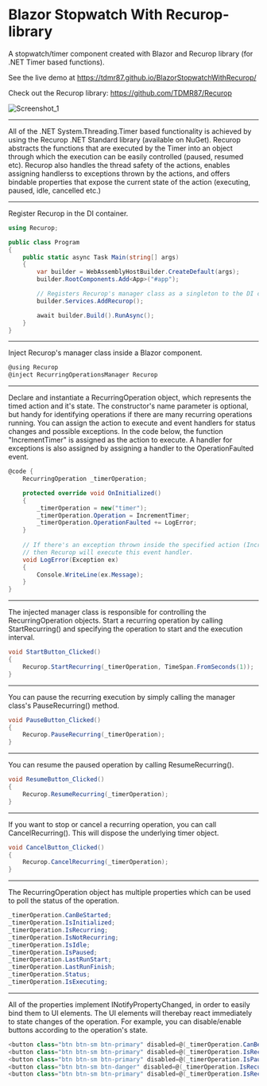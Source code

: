 # Blazor Stopwatch With Recurop-library
A stopwatch/timer component created with Blazor and Recurop library (for .NET Timer based functions).

See the live demo at https://tdmr87.github.io/BlazorStopwatchWithRecurop/

Check out the Recurop library: https://github.com/TDMR87/Recurop

![Screenshot_1](https://user-images.githubusercontent.com/44962475/124162144-db15d700-daa6-11eb-99d2-b8160b361a47.png)

***

All of the .NET System.Threading.Timer based functionality is achieved by using the Recurop .NET Standard library (available on NuGet). Recurop abstracts the functions that are executed by the Timer into an object through which the execution can be easily controlled (paused, resumed etc). Recurop also handles the thread safety of the actions, enables assigning handlerss to exceptions thrown by the actions, and offers bindable properties that expose the current state of the action (executing, paused, idle, cancelled etc.)

***

Register Recurop in the DI container.

```C#
using Recurop;

public class Program
{
    public static async Task Main(string[] args)
    {
        var builder = WebAssemblyHostBuilder.CreateDefault(args);
        builder.RootComponents.Add<App>("#app");

        // Registers Recurop's manager class as a singleton to the DI container.
        builder.Services.AddRecurop();

        await builder.Build().RunAsync();
    }
}
```
***
Inject Recurop's manager class inside a Blazor component. 
```C#
@using Recurop
@inject RecurringOperationsManager Recurop
```
***
Declare and instantiate a RecurringOperation object, which represents the timed action and it's state. The constructor's name parameter is optional, but handy for identifying operations if there are many recurring operations running. You can assign the action to execute and event handlers for status changes and possible exceptions. In the code below, the function "IncrementTimer" is assigned as the action to execute. A handler for exceptions is also assigned by assigning a handler to the OperationFaulted event.
```C#
@code {
    RecurringOperation _timerOperation;

    protected override void OnInitialized()
    {
        _timerOperation = new("timer");
        _timerOperation.Operation = IncrementTimer;
        _timerOperation.OperationFaulted += LogError;
    }
    
    // If there's an exception thrown inside the specified action (IncrementTimer) 
    // then Recurop will execute this event handler.
    void LogError(Exception ex)
    {
        Console.WriteLine(ex.Message);
    }
}
```
***
The injected manager class is responsible for controlling the RecurringOperation objects. Start a recurring operation by calling StartRecurring() and specifying the operation to start and the execution interval.
```C#
void StartButton_Clicked()
{
    Recurop.StartRecurring(_timerOperation, TimeSpan.FromSeconds(1));
}
```
***
You can pause the recurring execution by simply calling the manager class's PauseRecurring() method.
```C#
void PauseButton_Clicked()
{
    Recurop.PauseRecurring(_timerOperation);
}
```
***
You can resume the paused operation by calling ResumeRecurring().
```C#
void ResumeButton_Clicked()
{
    Recurop.ResumeRecurring(_timerOperation);
}
```
***
If you want to stop or cancel a recurring operation, you can call CancelRecurring(). This will dispose the underlying timer object.
```C#
void CancelButton_Clicked()
{
    Recurop.CancelRecurring(_timerOperation);
}
```
***
The RecurringOperation object has multiple properties which can be used to poll the status of the operation.
```C#
_timerOperation.CanBeStarted;
_timerOperation.IsInitialized;
_timerOperation.IsRecurring;
_timerOperation.IsNotRecurring;
_timerOperation.IsIdle;
_timerOperation.IsPaused;
_timerOperation.LastRunStart;
_timerOperation.LastRunFinish;
_timerOperation.Status;
_timerOperation.IsExecuting;
```
***
All of the properties implement INotifyPropertyChanged, in order to easily bind them to UI elements. The UI elements will therebay react immediately to state changes of the operation. For example, you can disable/enable buttons according to the operation's state.
```C#
<button class="btn btn-sm btn-primary" disabled=@(_timerOperation.CanBeStarted ? false : true) @onclick="StartTimer">Start</button>
<button class="btn btn-sm btn-primary" disabled=@(_timerOperation.IsRecurring ? false : true)>Pause</button>
<button class="btn btn-sm btn-primary" disabled=@(_timerOperation.IsPaused ? false : true)>Resume</button>
<button class="btn btn-sm btn-danger" disabled=@(_timerOperation.IsRecurring ? false : true)>Stop</button>
<button class="btn btn-sm btn-primary" disabled=@(_timerOperation.IsRecurring ? false : true)
``` 
